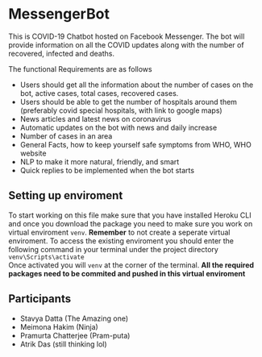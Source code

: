 # MessengerBot
This is COVID-19 Chatbot hosted on Facebook Messenger. The bot will provide information on all the COVID updates along with the number of recovered, infected and deaths. 

The functional Requirements are as follows 
* Users should get all the information about the number of cases on the bot, active cases, total cases, recovered cases.
* Users should be able to get the number of hospitals around them (preferably covid special hospitals, with link to google maps)
* News articles and latest news on coronavirus
* Automatic updates on the bot with news and daily increase
* Number of cases in an area
* General Facts, how to keep yourself safe symptoms from WHO, WHO website 
* NLP to make it more natural, friendly, and smart
* Quick replies to be implemented when the bot starts

## Setting up enviroment
To start working on this file make sure that you have installed Heroku CLI and once you download the package you need to make sure you work on virtual enviroment `venv`. 
**Remember** to not create a seperate virtual enviroment. To access the existing enviroment you should enter the following command in your terminal under the project
directory <br />
`venv\Scripts\activate` <br />
Once activated you will `venv` at the corner of the terminal. **All the required packages need to be commited and pushed in this virtual enviroment** 
<br />
## Participants
* Stavya Datta (The Amazing one)
* Meimona Hakim (Ninja)
* Pramurta Chatterjee (Pram-puta)
* Atrik Das (still thinking lol)
